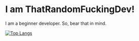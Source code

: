 # I am ThatRandomFuckingDev!

I am a beginner developer. So, bear that in mind.

[![Top Langs](https://github-readme-stats.vercel.app/api/top-langs/?username=ThatRandomFuckingDev&layout=donut)](https://github.com/ThatRandomFuckingDev/github-readme-stats)


